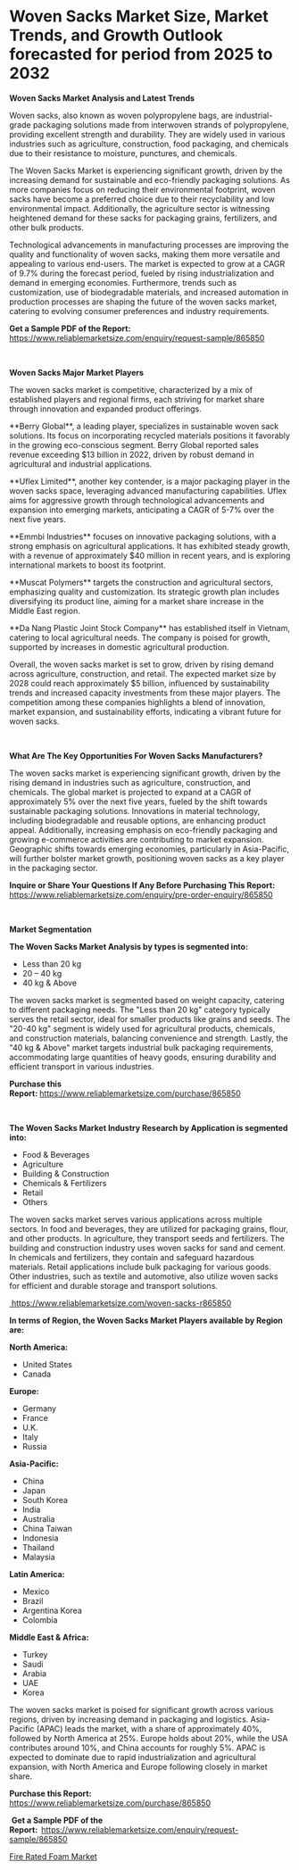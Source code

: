 <p><h1>Woven Sacks Market Size, Market Trends, and Growth Outlook forecasted for period from 2025 to 2032</h1></p><p><strong>Woven Sacks Market Analysis and Latest Trends</strong></p>
<p><p>Woven sacks, also known as woven polypropylene bags, are industrial-grade packaging solutions made from interwoven strands of polypropylene, providing excellent strength and durability. They are widely used in various industries such as agriculture, construction, food packaging, and chemicals due to their resistance to moisture, punctures, and chemicals.</p><p>The Woven Sacks Market is experiencing significant growth, driven by the increasing demand for sustainable and eco-friendly packaging solutions. As more companies focus on reducing their environmental footprint, woven sacks have become a preferred choice due to their recyclability and low environmental impact. Additionally, the agriculture sector is witnessing heightened demand for these sacks for packaging grains, fertilizers, and other bulk products.</p><p>Technological advancements in manufacturing processes are improving the quality and functionality of woven sacks, making them more versatile and appealing to various end-users. The market is expected to grow at a CAGR of 9.7% during the forecast period, fueled by rising industrialization and demand in emerging economies. Furthermore, trends such as customization, use of biodegradable materials, and increased automation in production processes are shaping the future of the woven sacks market, catering to evolving consumer preferences and industry requirements.</p></p>
<p><strong>Get a Sample PDF of the Report:&nbsp;</strong> <a href="https://www.reliablemarketsize.com/enquiry/request-sample/865850?utm_campaign=2744&utm_medium=2&utm_source=Github&utm_content=ia&utm_term=01042025&utm_id=woven-sacks">https://www.reliablemarketsize.com/enquiry/request-sample/865850</a></p>
<p>&nbsp;</p>
<p><strong>Woven Sacks Major Market Players</strong></p>
<p><p>The woven sacks market is competitive, characterized by a mix of established players and regional firms, each striving for market share through innovation and expanded product offerings.</p><p>**Berry Global**, a leading player, specializes in sustainable woven sack solutions. Its focus on incorporating recycled materials positions it favorably in the growing eco-conscious segment. Berry Global reported sales revenue exceeding $13 billion in 2022, driven by robust demand in agricultural and industrial applications.</p><p>**Uflex Limited**, another key contender, is a major packaging player in the woven sacks space, leveraging advanced manufacturing capabilities. Uflex aims for aggressive growth through technological advancements and expansion into emerging markets, anticipating a CAGR of 5-7% over the next five years.</p><p>**Emmbi Industries** focuses on innovative packaging solutions, with a strong emphasis on agricultural applications. It has exhibited steady growth, with a revenue of approximately $40 million in recent years, and is exploring international markets to boost its footprint. </p><p>**Muscat Polymers** targets the construction and agricultural sectors, emphasizing quality and customization. Its strategic growth plan includes diversifying its product line, aiming for a market share increase in the Middle East region.</p><p>**Da Nang Plastic Joint Stock Company** has established itself in Vietnam, catering to local agricultural needs. The company is poised for growth, supported by increases in domestic agricultural production.</p><p>Overall, the woven sacks market is set to grow, driven by rising demand across agriculture, construction, and retail. The expected market size by 2028 could reach approximately $5 billion, influenced by sustainability trends and increased capacity investments from these major players. The competition among these companies highlights a blend of innovation, market expansion, and sustainability efforts, indicating a vibrant future for woven sacks.</p></p>
<p>&nbsp;</p>
<p><strong>What Are The Key Opportunities For Woven Sacks Manufacturers?</strong></p>
<p><p>The woven sacks market is experiencing significant growth, driven by the rising demand in industries such as agriculture, construction, and chemicals. The global market is projected to expand at a CAGR of approximately 5% over the next five years, fueled by the shift towards sustainable packaging solutions. Innovations in material technology, including biodegradable and reusable options, are enhancing product appeal. Additionally, increasing emphasis on eco-friendly packaging and growing e-commerce activities are contributing to market expansion. Geographic shifts towards emerging economies, particularly in Asia-Pacific, will further bolster market growth, positioning woven sacks as a key player in the packaging sector.</p></p>
<p><strong>Inquire or Share Your Questions If Any Before Purchasing This Report:</strong> <a href="https://www.reliablemarketsize.com/enquiry/pre-order-enquiry/865850?utm_campaign=2744&utm_medium=2&utm_source=Github&utm_content=ia&utm_term=01042025&utm_id=woven-sacks">https://www.reliablemarketsize.com/enquiry/pre-order-enquiry/865850</a></p>
<p>&nbsp;</p>
<p><strong>Market Segmentation</strong></p>
<p><strong>The Woven Sacks Market Analysis by types is segmented into:</strong></p>
<p><ul><li>Less than 20 kg</li><li>20 – 40 kg</li><li>40 kg & Above</li></ul></p>
<p><p>The woven sacks market is segmented based on weight capacity, catering to different packaging needs. The "Less than 20 kg" category typically serves the retail sector, ideal for smaller products like grains and seeds. The "20-40 kg" segment is widely used for agricultural products, chemicals, and construction materials, balancing convenience and strength. Lastly, the "40 kg & Above" market targets industrial bulk packaging requirements, accommodating large quantities of heavy goods, ensuring durability and efficient transport in various industries.</p></p>
<p><strong>Purchase this Report:&nbsp;</strong><a href="https://www.reliablemarketsize.com/purchase/865850?utm_campaign=2744&utm_medium=2&utm_source=Github&utm_content=ia&utm_term=01042025&utm_id=woven-sacks">https://www.reliablemarketsize.com/purchase/865850</a></p>
<p>&nbsp;</p>
<p><strong>The Woven Sacks Market Industry Research by Application is segmented into:</strong></p>
<p><ul><li>Food & Beverages</li><li>Agriculture</li><li>Building & Construction</li><li>Chemicals & Fertilizers</li><li>Retail</li><li>Others</li></ul></p>
<p><p>The woven sacks market serves various applications across multiple sectors. In food and beverages, they are utilized for packaging grains, flour, and other products. In agriculture, they transport seeds and fertilizers. The building and construction industry uses woven sacks for sand and cement. In chemicals and fertilizers, they contain and safeguard hazardous materials. Retail applications include bulk packaging for various goods. Other industries, such as textile and automotive, also utilize woven sacks for efficient and durable storage and transport solutions.</p></p>
<p><a href="https://www.reliablemarketsize.com/woven-sacks-r865850?utm_campaign=2744&utm_medium=2&utm_source=Github&utm_content=ia&utm_term=01042025&utm_id=woven-sacks">&nbsp;https://www.reliablemarketsize.com/woven-sacks-r865850</a></p>
<p><strong>In terms of Region, the Woven Sacks Market Players available by Region are:</strong></p>
<p>
    <p> <strong> North America: </strong>
        <ul>
            <li>United States</li>
            <li>Canada</li>
        </ul>
        </p> 
    <p> <strong> Europe: </strong>
        <ul>
            <li>Germany</li>
            <li>France</li>
            <li>U.K.</li>
            <li>Italy</li>
            <li>Russia</li>
        </ul>
        </p> 
    <p> <strong> Asia-Pacific: </strong>
        <ul>
            <li>China</li>
            <li>Japan</li>
            <li>South Korea</li>
            <li>India</li>
            <li>Australia</li>
            <li>China Taiwan</li>
            <li>Indonesia</li>
            <li>Thailand</li>
            <li>Malaysia</li>
        </ul>
        </p> 
    <p> <strong> Latin America: </strong>
        <ul>
            <li>Mexico</li>
            <li>Brazil</li>
            <li>Argentina Korea</li>
            <li>Colombia</li>
        </ul>
        </p> 
    <p> <strong> Middle East & Africa: </strong>
        <ul>
            <li>Turkey</li>
            <li>Saudi</li>
            <li>Arabia</li>
            <li>UAE</li>
            <li>Korea</li>
        </ul>
    </p>
    </p>
<p><p>The woven sacks market is poised for significant growth across various regions, driven by increasing demand in packaging and logistics. Asia-Pacific (APAC) leads the market, with a share of approximately 40%, followed by North America at 25%. Europe holds about 20%, while the USA contributes around 10%, and China accounts for roughly 5%. APAC is expected to dominate due to rapid industrialization and agricultural expansion, with North America and Europe following closely in market share.</p></p>
<p><strong>Purchase this Report: </strong><a href="https://www.reliablemarketsize.com/purchase/865850?utm_campaign=2744&utm_medium=2&utm_source=Github&utm_content=ia&utm_term=01042025&utm_id=woven-sacks">https://www.reliablemarketsize.com/purchase/865850</a></p>
<p>&nbsp;<strong>Get a Sample PDF of the Report:&nbsp;&nbsp;</strong><a href="https://www.reliablemarketsize.com/enquiry/request-sample/865850?utm_campaign=2744&utm_medium=2&utm_source=Github&utm_content=ia&utm_term=01042025&utm_id=woven-sacks">https://www.reliablemarketsize.com/enquiry/request-sample/865850</a></p>
<p><strong></strong></p>
<p><p><a href="https://github.com/chaturberville8181/Market-Research-Report-List-1/blob/main/fire-rated-foam-market.md?utm_campaign=2744&utm_medium=2&utm_source=Github&utm_content=ia&utm_term=01042025&utm_id=woven-sacks">Fire Rated Foam Market</a></p></p>